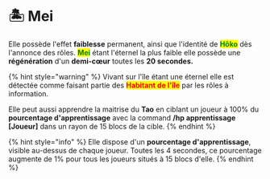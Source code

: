 # 🏝 Mei

Elle possède l'effet **faiblesse** permanent, ainsi que l'identité de <mark style="color:green;">**Hôko**</mark> dès l'annonce des rôles.          <mark style="color:green;">**Mei**</mark> étant l'éternel la plus faible elle possède une **régénération** d'un **demi-cœur** toutes les **20 secondes.**

{% hint style="warning" %}
Vivant sur l'île étant une éternel elle est détectée comme faisant partie des <mark style="color:red;">**Habitant de l'île**</mark> par les rôles à information.

Elle peut aussi apprendre la maitrise du **Tao** en ciblant un joueur à 100% du **pourcentage d'apprentissage** avec la command **/hp apprentissage \[Joueur]** dans un rayon de 15 blocs de la cible.
{% endhint %}

{% hint style="info" %}
Elle dispose d'un **pourcentage d'apprentissage**, visible au-dessus de chaque joueur. Toutes les 4 secondes, ce pourcentage augmente de 1% pour tous les joueurs situés à 15 blocs d'elle.
{% endhint %}

<figure><img src="../../../../.gitbook/assets/tumblr_c797ee1addc7115558ef2dbf45f18237_de5705ee_540.gif" alt=""><figcaption></figcaption></figure>
